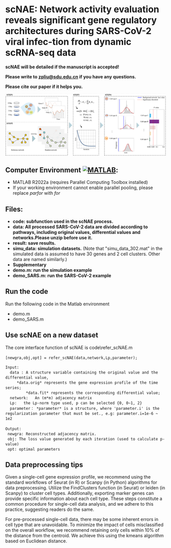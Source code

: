 # scNAE: Network activity evaluation reveals significant gene regulatory architectures during SARS-CoV-2 viral infec-tion from dynamic scRNA-seq data #


**scNAE will be detailed if the manuscript is accepted!**

**Please write to [zpliu@sdu.edu.cn](mailto:zpliu@sdu.edu.cn) if you have any questions.**

**Please cite our paper if it helps you.**

![workfolw](https://github.com/zpliulab/scNAE/blob/main/Supplementary/Fig.1.png)

Computer Environment [![MATLAB](https://img.shields.io/badge/MATLAB-R2022a-green.svg "MATLAB")](https://ww2.mathworks.cn/products/matlab.html "MATLAB"):
-
- MATLAB R2022a (requires Parallel Computing Toolbox installed)
- If your working environment cannot enable parallel pooling, please replace *parfor* with *for*


## Files:
- **code: subfunction used in the scNAE process.**
- **data: All processed SARS-CoV-2 data are divided according to pathways, including original values, differential values and networks.Please unzip before use it.**
- **result: save results.**
- **simu_data: simulation datasets.** (Note that "simu_data_302.mat" in the simulated data is assumed to have 30 genes and 2 cell clusters. Other data are named similarly.)
- **Supplementary**
- **demo.m: run the simulation example**
- **demo_SARS.m: run the SARS-CoV-2 example**
  
## Run the code
Run the following code in the Matlab environment
- demo.m 
- demo_SARS.m
  
## Use scNAE on a new dataset

The core interface function of scNAE is code\refer_scNAE.m

```[newgra,obj,opt] = refer_scNAE(data,network,Lp,parameter);```

	Input:
	  data : A structure variable containing the original value and the differential value, 
   		 *data.orig* represents the gene expression profile of the time series; 
      		 *data.fit* represents the corresponding differential value;
	  network:   An (m*m) adjacency matrix
	  Lp:   the Lp-norm type used, p can be selected {0, 0~1, 2}
      parameter： *parameter* is a structure, where 'parameter.i' is the regularization parameter that must be set., e.g: parameter.i=1e-6 ~ 1e2
      
	Output:
	 newgra: Reconstructed adjacency matrix.
     obj: The loss value generated by each iteration (used to calculate p-value)
     opt: optimal parameters
     
## Data preprocessing tips
Given a single-cell gene expression profile, we recommend using the standard workflows of Seurat (in R) or Scanpy (in Python) algorithms for data preprocessing. Utilize the FindClusters function (in Seurat) or leiden (in Scanpy) to cluster cell types. Additionally, exporting marker genes can provide specific information about each cell type. These steps constitute a common procedure for single-cell data analysis, and we adhere to this practice, suggesting readers do the same. 

For pre-processed single-cell data, there may be some inherent errors in cell type that are unavoidable. To minimize the impact of cells misclassified on the overall workflow, we recommend retaining only cells within 10% of the distance from the centroid. We achieve this using the kmeans algorithm based on Euclidean distance.
